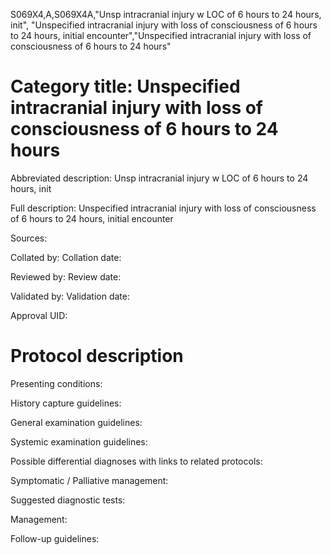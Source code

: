 S069X4,A,S069X4A,"Unsp intracranial injury w LOC of 6 hours to 24 hours, init", "Unspecified intracranial injury with loss of consciousness of 6 hours to 24 hours, initial encounter","Unspecified intracranial injury with loss of consciousness of 6 hours to 24 hours"
# Category title: Unspecified intracranial injury with loss of consciousness of 6 hours to 24 hours

Abbreviated description: Unsp intracranial injury w LOC of 6 hours to 24 hours, init

Full description: Unspecified intracranial injury with loss of consciousness of 6 hours to 24 hours, initial encounter

Sources:

Collated by:
Collation date:

Reviewed by:
Review date:

Validated by:
Validation date:

Approval UID:

# Protocol description

Presenting conditions:

History capture guidelines:

General examination guidelines:

Systemic examination guidelines:

Possible differential diagnoses with links to related protocols:

Symptomatic / Palliative management:

Suggested diagnostic tests:

Management:

Follow-up guidelines:
